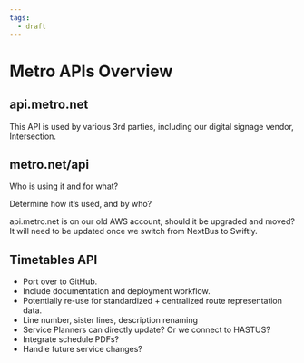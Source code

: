 ```yaml
---
tags:
  - draft
---
```


# Metro APIs Overview

## api.metro.net

This API is used by various 3rd parties, including our digital signage vendor, Intersection.

## metro.net/api

Who is using it and for what?

Determine how it’s used, and by who?

api.metro.net is on our old AWS account, should it be upgraded and moved? It will need to be updated once we switch from NextBus to Swiftly.

## Timetables API

- Port over to GitHub.
- Include documentation and deployment workflow.
- Potentially re-use for standardized + centralized route representation data.
- Line number, sister lines, description renaming
- Service Planners can directly update?  Or we connect to HASTUS?
- Integrate schedule PDFs?
- Handle future service changes?


<!-- Nexidyne's MetroCloudAlliance APIs -->
<!-- https://lacmta.metrocloudalliance.com/data/ -->